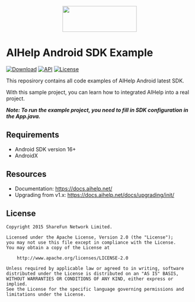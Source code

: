 [<p align="center"><img src="https://cdn.aihelp.net/logo/logo.png" data-canonical-src="https://cdn.aihelp.net/logo/logo.png" width="200" height="70" align="center"/></p>](https://aihelp.net)



# AIHelp Android SDK Example



[![Download](https://api.bintray.com/packages/ai-help/maven/android-aihelp-aar/images/download.svg?version=2.1.2)](https://bintray.com/ai-help/maven/android-aihelp-aar/2.1.0/link) [![API](https://img.shields.io/badge/MinSdk-16%2B-brightgreen.svg?style=flat)](https://android-arsenal.com/api?level=16) [![License](https://img.shields.io/badge/License%20-Apache%202-337ab7.svg)](https://www.apache.org/licenses/LICENSE-2.0)



This reposirory contains all code examples of AIHelp Android latest SDK.

With this sample project, you can learn how to integrated AIHelp into a real project.

***Note: To run the example project, you need to fill in SDK configuration in the App.java.***



## Requirements

- Android SDK version 16+
- AndroidX



## Resources

- Documentation: https://docs.aihelp.net/
- Upgrading from v1.x: https://docs.aihelp.net/docs/upgrading/init/



## License

```
Copyright 2015 ShareFun Network Limited.

Licensed under the Apache License, Version 2.0 (the "License");
you may not use this file except in compliance with the License.
You may obtain a copy of the License at

    http://www.apache.org/licenses/LICENSE-2.0

Unless required by applicable law or agreed to in writing, software
distributed under the License is distributed on an "AS IS" BASIS,
WITHOUT WARRANTIES OR CONDITIONS OF ANY KIND, either express or implied.
See the License for the specific language governing permissions and
limitations under the License.
```

